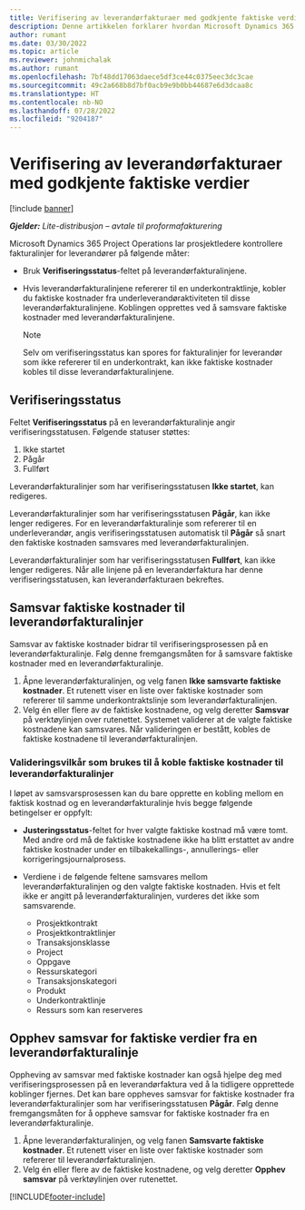 ```yaml
---
title: Verifisering av leverandørfakturaer med godkjente faktiske verdier
description: Denne artikkelen forklarer hvordan Microsoft Dynamics 365 Project Operations lar prosjektledere verifisere leverandørfakturaer med de faktiske beløpene som ble godkjent etter hvert som underleverandører utførte arbeid og registrerte tid, samt utgiftene og materiellet som ble brukt av prosjektgruppemedlemmer.
author: rumant
ms.date: 03/30/2022
ms.topic: article
ms.reviewer: johnmichalak
ms.author: rumant
ms.openlocfilehash: 7bf48dd17063daece5df3ce44c0375eec3dc3cae
ms.sourcegitcommit: 49c2a668b8d7bf0acb9e9b0bb44687e6d3dcaa8c
ms.translationtype: HT
ms.contentlocale: nb-NO
ms.lasthandoff: 07/28/2022
ms.locfileid: "9204187"
---
```

# <a name="verification-of-vendor-invoices-with-approved-actuals"></a>Verifisering av leverandørfakturaer med godkjente faktiske verdier

[!include [banner](../../includes/dataverse-preview.md)]

_**Gjelder:** Lite-distribusjon – avtale til proformafakturering_

Microsoft Dynamics 365 Project Operations lar prosjektledere kontrollere fakturalinjer for leverandører på følgende måter:

- Bruk **Verifiseringsstatus**-feltet på leverandørfakturalinjene.
- Hvis leverandørfakturalinjene refererer til en underkontraktlinje, kobler du faktiske kostnader fra underleverandøraktiviteten til disse leverandørfakturalinjene. Koblingen opprettes ved å samsvare faktiske kostnader med leverandørfakturalinjene.

    > [!NOTE]
    > Selv om verifiseringsstatus kan spores for fakturalinjer for leverandør som ikke refererer til en underkontrakt, kan ikke faktiske kostnader kobles til disse leverandørfakturalinjene.

## <a name="verification-status"></a>Verifiseringsstatus

Feltet **Verifiseringsstatus** på en leverandørfakturalinje angir verifiseringsstatusen. Følgende statuser støttes:

1. Ikke startet
2. Pågår
3. Fullført

Leverandørfakturalinjer som har verifiseringsstatusen **Ikke startet**, kan redigeres.

Leverandørfakturalinjer som har verifiseringsstatusen **Pågår**, kan ikke lenger redigeres. For en leverandørfakturalinje som refererer til en underleverandør, angis verifiseringsstatusen automatisk til **Pågår** så snart den faktiske kostnaden samsvares med leverandørfakturalinjen.

Leverandørfakturalinjer som har verifiseringsstatusen **Fullført**, kan ikke lenger redigeres. Når alle linjene på en leverandørfaktura har denne verifiseringsstatusen, kan leverandørfakturaen bekreftes.

## <a name="match-cost-actuals-to-vendor-invoice-lines"></a>Samsvar faktiske kostnader til leverandørfakturalinjer

Samsvar av faktiske kostnader bidrar til verifiseringsprosessen på en leverandørfakturalinje. Følg denne fremgangsmåten for å samsvare faktiske kostnader med en leverandørfakturalinje.

1. Åpne leverandørfakturalinjen, og velg fanen **Ikke samsvarte faktiske kostnader**. Et rutenett viser en liste over faktiske kostnader som refererer til samme underkontraktslinje som leverandørfakturalinjen.
2. Velg én eller flere av de faktiske kostnadene, og velg deretter **Samsvar** på verktøylinjen over rutenettet. Systemet validerer at de valgte faktiske kostnadene kan samsvares. Når valideringen er bestått, kobles de faktiske kostnadene til leverandørfakturalinjen.

### <a name="validation-criteria-that-are-used-to-link-cost-actuals-to-vendor-invoice-lines"></a>Valideringsvilkår som brukes til å koble faktiske kostnader til leverandørfakturalinjer

I løpet av samsvarsprosessen kan du bare opprette en kobling mellom en faktisk kostnad og en leverandørfakturalinje hvis begge følgende betingelser er oppfylt:

- **Justeringsstatus**-feltet for hver valgte faktiske kostnad må være tomt. Med andre ord må de faktiske kostnadene ikke ha blitt erstattet av andre faktiske kostnader under en tilbakekallings-, annullerings- eller korrigeringsjournalprosess.
- Verdiene i de følgende feltene samsvares mellom leverandørfakturalinjen og den valgte faktiske kostnaden. Hvis et felt ikke er angitt på leverandørfakturalinjen, vurderes det ikke som samsvarende.

    - Prosjektkontrakt
    - Prosjektkontraktlinjer
    - Transaksjonsklasse
    - Project
    - Oppgave
    - Ressurskategori
    - Transaksjonskategori
    - Produkt
    - Underkontraktlinje
    - Ressurs som kan reserveres

## <a name="unmatch-cost-actuals-from-a-vendor-invoice-line"></a>Opphev samsvar for faktiske verdier fra en leverandørfakturalinje

Oppheving av samsvar med faktiske kostnader kan også hjelpe deg med verifiseringsprosessen på en leverandørfaktura ved å la tidligere opprettede koblinger fjernes. Det kan bare oppheves samsvar for faktiske kostnader fra leverandørfakturalinjer som har verifiseringsstatusen **Pågår**. Følg denne fremgangsmåten for å oppheve samsvar for faktiske kostnader fra en leverandørfakturalinje.

1. Åpne leverandørfakturalinjen, og velg fanen **Samsvarte faktiske kostnader**. Et rutenett viser en liste over faktiske kostnader som refererer til leverandørfakturalinjen.
2. Velg én eller flere av de faktiske kostnadene, og velg deretter **Opphev samsvar** på verktøylinjen over rutenettet.

[!INCLUDE[footer-include](../../includes/footer-banner.md)]
